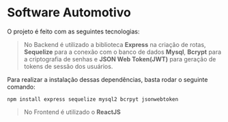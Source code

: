 # Software Automotivo

O projeto é feito com as seguintes tecnologias:
> No Backend é utilizado a biblioteca <strong>Express</strong> na criação de rotas, <strong>Sequelize</strong> para a conexão com o banco de dados <strong>Mysql</strong>,
> <strong>Bcrypt</strong> para a criptografia de senhas e <strong>JSON Web Token(JWT)</strong> para geração de tokens de sessão dos usuários.

Para realizar a instalação dessas dependências, basta rodar o seguinte comando:
```
npm install express sequelize mysql2 bcrpyt jsonwebtoken
```

>No Frontend é utilizado o <strong>ReactJS</strong>
